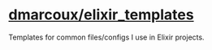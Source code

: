 # <a href="https://github.com/dmarcoux/elixir_templates">dmarcoux/elixir_templates</a>

Templates for common files/configs I use in Elixir projects.

